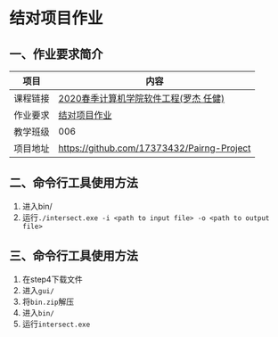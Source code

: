 # 结对项目作业

## 一、作业要求简介

| 项目     | 内容                                                         |
| -------- | ------------------------------------------------------------ |
| 课程链接 | [2020春季计算机学院软件工程(罗杰 任健)](https://edu.cnblogs.com/campus/buaa/BUAA_SE_2020_LJ) |
| 作业要求 | [结对项目作业](https://edu.cnblogs.com/campus/buaa/BUAA_SE_2020_LJ/homework/10466) |
| 教学班级 | 006                                                          |
| 项目地址 | https://github.com/17373432/Pairng-Project                   |

## 二、命令行工具使用方法

1. 进入bin/
2. 运行`./intersect.exe -i <path to input file> -o <path to output file>`

## 三、命令行工具使用方法

1. 在step4下载文件
2. 进入`gui/`
3. 将`bin.zip`解压
4. 进入`bin/`
5. 运行`intersect.exe`